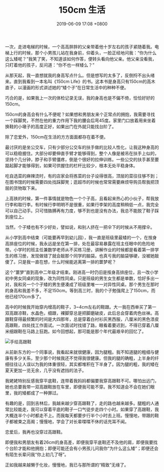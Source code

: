 ﻿---
title: 150cm 生活
date: 2019-06-09 17:08 +0800
category: 生活
img: /img/thumbnails/150cm.jpg
---
一次，走进电梯的时候，一个高高胖胖的父亲带着他十岁左右的孩子紧随着我。电梯上行的时候，那个小男孩儿站在我身前，仰着头，一脸正经地问我：“你为什么这么矮呢？”我笑了笑，不知道该如何作答，便转头看向他父亲。他父亲没看我，只盯着他的孩子，反问道：“你不也一样矮么？”

从那天起，我一直想就我的身高写点什么。但是想写的太多了，反倒捋不出头绪来。直到我看到一本名叫《150cm Life》的书。这本书是身高只有150cm的高木直子，以漫画的形式讲述她的“矮个子”在日常生活中的种种不便。

巧合的是，如果我上一次的体检记录无误，我的身高也是不偏不倚，恰恰好好的150cm。

150cm的身高会有什么不便呢？如果想和男朋友来个正常点的拥抱，我需要寻找一个踩脚凳，不然在他的重力作用下我的腰会后弯45度。家里门口放着用来坐着换鞋的小墩子的高度正好，如果出门在外就只能找台阶了。

除了恋爱外，150cm在生活的方方面面都存在着不便。

最讨厌的是坐公交车，只有少部分公交车的扶手做的比较人性化，让我这种身高的可以稳稳握住。大部分却要伸直手臂才能够得到，整个人像是被吊在扶手上似的，坚持个几分钟，脖子和手臂僵疼，倒是个很好的拉伸训练。一些公交的扶手甚至要踮起脚才能够得到，如果可供握住的栏杆比较少，根本无处平稳身体。

吃自选菜的麻辣烫时，有的店家会将拣菜的台子设得很高，顶层的菜往往够不到；在图书馆的时候需要四处找踩脚凳；逛超市的时候也常常需要麻烦导购员帮我把顶层的货物取下来。

上高铁的时候，第一件事情就是物色一个个子高，且看起来热心的小伙子，帮我放行李和取行李。有时候行李明明不是很重，如果行李架的高度稍稍低一点，我完全可以自己动手。只可惜胳膊再有力度，够不到也是没有办法，我总不能脱了鞋子踩到座位上。

当然，个子矮也有不少好处，譬如说，和别人挤在一把伞下的时候从不用撑伞。

从小学到高中结束（可能要再早到幼儿园），我一直是班级里最矮的一个，在按身高排座位的时候，我永远是坐在第一排，处在最容易暴露在班主任眼中的危险地带。小学时的班主任兼数学老师从不买练习册，讲解作业的时候都是看着第一排学生的练习册，发现做错了就会敲那个同学的脑袋。也真亏我的脑袋够硬，没被她敲傻了。只是我一直在想，什么时候能逃离第一排的噩梦呢？

这个“噩梦”直到高中二年级才结束。刚进高一时仍旧是按身高排座位，且一改小学初中男女同桌的现象，改为同性同桌。只是班级的男生女生都是单数，恰好多出一对，我和另一个个子矮的男生便凑成了班级里唯一一对异性同桌。那个男生在那时的身高和我差不多，不足150cm。等到高三时，我的个子勉强爬上了150cm，而他已经170cm多了。

高中的时候我开始穿内增高的鞋子，3~4cm左右的鞋跟。大一我在西单买了第一双高跟凉鞋，水晶色，细跟，裸脚穿总是把脚磨破皮，此后总会穿着肉色丝袜。高跟鞋穿得最频繁的时间是大四那年，总是穿着白衬衫灰黑西服，八厘米的黑色漆皮高跟鞋，四处找工作面试。一次面试时找错了路，眼看着要迟到，不得已穿着八厘米细跟鞋在马路上狂跑。如今回想起，那可能是那个年代最艰辛的回忆了。

![手绘高跟鞋](/img/shoe.jpg)

从前新东方的一个同事说，我看起来就很健康，因为腿粗。我不知道腿的粗细与健康有多少关系，至少那个时候我还不觉得我很健康。但我的腿的确粗，上半身的纤细往往让人误以为我的体重很轻，其实都堆积在下半身了。因为腿的粗，我的矮在夏天更加一览无余，几乎没有遮挡的法子。

我姥姥特别反感我穿平底鞋，连带着我妈妈都偏要我穿高跟鞋不可。哪怕出远门，她也总要我带一双高跟鞋放在车里，即便我可能不穿。我不知道会不会在她们眼里，我的矮都成了一种罪过。

有趣的是，回到吉林后，我越来越少穿高跟鞋了，走的路也越来越多。腿粗的人通常比较能走，我可以穿着平底的鞋子一口气徒步走四个小时。如果穿了高跟鞋，我大概连半个小时都走不上。而我每天都要步行半个小时去上班。慢慢地，带跟的鞋子都被束之高阁；慢慢地，学会了对长辈喋喋不休的话充耳不闻。

恋爱后，我再也没穿过高跟鞋。

即便我和男朋友有着26cm的身高差，即便我穿平底鞋还不及他的肩，即便我要找个台阶才能和他拥抱；即便可能还会有小男孩儿问我你“为什么这么矮”；即便还会有陌生长辈问我“你上初几了呀”。

正如我越来越懒于化妆，慢慢地，我已与那所谓的“精致”无缘了。
